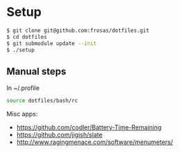 # Setup

```bash
$ git clone git@github.com:frosas/dotfiles.git
$ cd dotfiles
$ git submodule update --init
$ ./setup
```

## Manual steps

In ~/.profile

```bash
source dotfiles/bash/rc
```
 
Misc apps:

- https://github.com/codler/Battery-Time-Remaining
- https://github.com/jigish/slate
- http://www.ragingmenace.com/software/menumeters/
